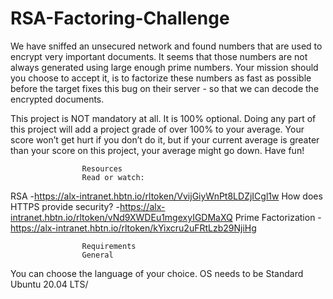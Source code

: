 # RSA-Factoring-Challenge

We have sniffed an unsecured network and found numbers that are used to encrypt very important documents. It seems that those numbers are not always generated using large enough prime numbers. Your mission should you choose to accept it, is to factorize these numbers as fast as possible before the target fixes this bug on their server - so that we can decode the encrypted documents.

This project is NOT mandatory at all. It is 100% optional. Doing any part of this project will add a project grade of over 100% to your average. Your score won’t get hurt if you don’t do it, but if your current average is greater than your score on this project, your average might go down. Have fun!

                    Resources
                    Read or watch:
RSA -https://alx-intranet.hbtn.io/rltoken/VvijGiyWnPt8LDZjICgl1w How does HTTPS provide security? -https://alx-intranet.hbtn.io/rltoken/vNd9XWDEu1mgexyIGDMaXQ Prime Factorization -https://alx-intranet.hbtn.io/rltoken/kYixcru2uFRtLzb29NjiHg

                    Requirements
                    General
You can choose the language of your choice. OS needs to be Standard Ubuntu 20.04 LTS/

